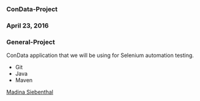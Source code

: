 ### ConData-Project

### April 23, 2016

### General-Project

ConData application that we will be using for Selenium automation testing.

* Git
* Java
* Maven

[Madina Siebenthal](http://sqasolution.com) 
